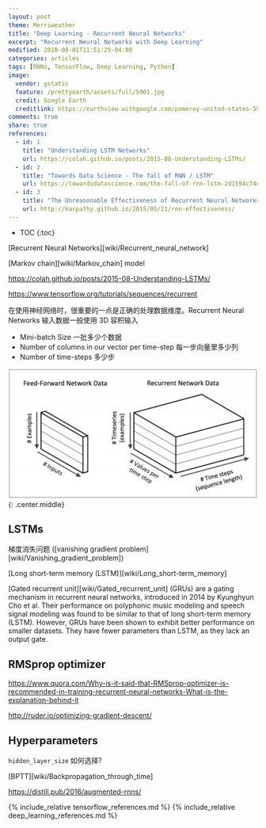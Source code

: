 ```yaml
---
layout: post
theme: Merriweather
title: "Deep Learning - Recurrent Neural Networks"
excerpt: "Recurrent Neural Networks with Deep Learning"
modified: 2018-08-01T11:51:25-04:00
categories: articles
tags: [RNNs, TensorFlow, Deep Learning, Python]
image:
  vendor: gstatic
  feature: /prettyearth/assets/full/5901.jpg
  credit: Google Earth
  creditlink: https://earthview.withgoogle.com/pomeroy-united-states-5901
comments: true
share: true
references:
  - id: 1
    title: "Understanding LSTM Networks"
    url: https://colah.github.io/posts/2015-08-Understanding-LSTMs/
  - id: 2
    title: "Towards Data Science - The fall of RNN / LSTM"
    url: https://towardsdatascience.com/the-fall-of-rnn-lstm-2d1594c74ce0
  - id: 3
    title: "The Unreasonable Effectiveness of Recurrent Neural Networks"
    url: http://karpathy.github.io/2015/05/21/rnn-effectiveness/
---
```


* TOC
{:toc}

[Recurrent Neural Networks][wiki/Recurrent_neural_network]

[Markov chain][wiki/Markov_chain] model

https://colah.github.io/posts/2015-08-Understanding-LSTMs/

https://www.tensorflow.org/tutorials/sequences/recurrent

在使用神经网络时，很重要的一点是正确的处理数据维度。Recurrent Neural Networks 输入数据一般使用 3D 容积输入
* Mini-batch Size 一批多少个数据
* Number of columns in our vector per time-step 每一步向量里多少列
* Number of time-steps 多少步

![IMAGE: recurrent neural networks input](/images/tensorflow/recurrent-neural-networks-input.png)
{: .center.middle}

## LSTMs

梯度消失问题 ([vanishing gradient problem][wiki/Vanishing_gradient_problem])

[Long short-term memory (LSTM)][wiki/Long_short-term_memory]

[Gated recurrent unit][wiki/Gated_recurrent_unit] (GRUs) are a gating mechanism in recurrent neural networks, introduced in 2014 by Kyunghyun Cho et al. Their performance on polyphonic music modeling and speech signal modeling was found to be similar to that of long short-term memory (LSTM). However, GRUs have been shown to exhibit better performance on smaller datasets. They have fewer parameters than LSTM, as they lack an output gate.

## RMSprop optimizer

https://www.quora.com/Why-is-it-said-that-RMSprop-optimizer-is-recommended-in-training-recurrent-neural-networks-What-is-the-explanation-behind-it

http://ruder.io/optimizing-gradient-descent/

## Hyperparameters

`hidden_layer_size` 如何选择?

[BPTT][wiki/Backpropagation_through_time]

https://distill.pub/2016/augmented-rnns/

{% include_relative tensorflow_references.md %}
{% include_relative deep_learning_references.md %}